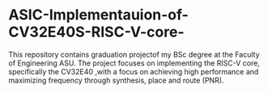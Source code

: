 # ASIC-Implementauion-of-CV32E40S-RISC-V-core-
This repository contains graduation projectof my BSc degree at the Faculty of Engineering ASU. The project focuses on implementing the RISC-V core, specifically the CV32E40 ,with a focus on achieving high performance and maximizing frequency through synthesis, place and route (PNR).
